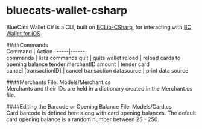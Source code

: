 # bluecats-wallet-csharp

BlueCats Wallet C# is a CLI, built on [BCLib-CSharp](https://github.com/bluecats/bclib-csharp), for interacting with [BC Wallet for iOS](https://github.com/bluecats/bluecats-wallet-ios).

####Commands  
Command | Action
------|------  
commands | lists commands
quit     | quits wallet
reload   | reload cards to opening balance
tender merchantID amount | tender card   
cancel [transactionID] | cancel transaction
datasource | print data source

####Merchants
File: Models/Merchant.cs   
Merchants and their IDs are held in a dictionary created in the Merchant.cs file.

####Editing the Barcode or Opening Balance
File: Models/Card.cs  
Card barcode is defined here along with card opening balances.  The default card opening balance is a random number between 25 - 250.
